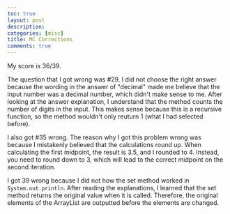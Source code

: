 ```yaml
---
toc: true
layout: post
description: 
categories: [misc]
title: MC Corrections
comments: true
---
```


My score is 36/39.

The question that I got wrong was #29. I did not choose the right answer because the wording in the answer of "decimal" made me believe that the input number was a decimal number, which didn't make sense to me. After looking at the answer explanation, I understand that the method counts the number of digits in the input. This makes sense because this is a recursive function, so the method wouldn't only reuturn 1 (what I had selected before). 


I also got #35 wrong. The reason why I got this problem wrong was because I mistakenly believed that the calculations round up. When calculating the first midpoint, the result is 3.5, and I rounded to 4. Instead, you need to round down to 3, which will lead to the correct midpoint on the second iteration.

I got 39 wrong because I did not how the set method worked in `System.out.println`. After reading the explanations, I learned that the set method returns the original value when it is called. Therefore, the original elements of the ArrayList are outputted before the elements are changed. 
